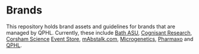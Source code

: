 # Brands

This repository holds brand assets and guidelines for brands that are managed by QPHL. Currently, these include [Bath ASU](https://bathasu.com), [Cognisant Research](https://cognisantresearch.com), [Corsham Science](https://corshamscience.com) [Event Store](https://eventstore.com), [mAbstalk.com](https://mabstalk.com), [Microgenetics](https://www.microgenetics.co.uk), [Pharmaxo](https://pharmaxo.com) and [QPHL](https://qphl.co).
